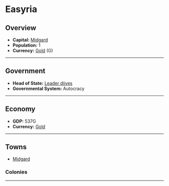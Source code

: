 # Easyria

## Overview

- **Capital:** [Midgard](Midgard)
- **Population:** 1
- **Currency:** [Gold](Gold) (G)

---

## Government

- **Head of State:** [Leader diives](diives)
- **Governmental System:** Autocracy

---

## Economy

- **GDP:** 537G
- **Currency:** [Gold](Gold)

---

## Towns

- [Midgard](Midgard)

### Colonies



---